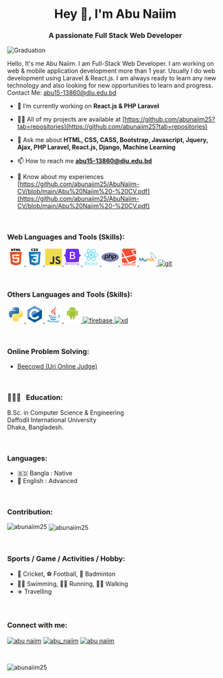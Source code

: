 <h1 align="center">Hey 👋, I'm Abu Naiim</h1>
<h3 align="center">A passionate Full Stack Web Developer</h3>

![Graduation](https://github.com/abunaiim25/abunaiim25/assets/75266387/1c1f076a-46d5-477d-9bc2-908716f94880)

Hello, It's me Abu Naiim. I am Full-Stack Web Developer. I am working on web & mobile application development more than 1 year. Usually I do web development using Laravel & React.js. I am always ready to learn any new technology and also looking for new opportunities to learn and progress.
Contact Me:  abu15-13860@diu.edu.bd



- 🔭 I’m currently working on **React.js & PHP Laravel**

- 👨‍💻 All of my projects are available at [https://github.com/abunaiim25?tab=repositories](https://github.com/abunaiim25?tab=repositories)

- 💬 Ask me about **HTML, CSS, CASS, Bootstrap, Javascript, Jquery, Ajax, PHP Laravel, React.js, Django, Machine Learning**

- 📫 How to reach me **abu15-13860@diu.edu.bd**

- 📄 Know about my experiences [https://github.com/abunaiim25/AbuNaiim-CV/blob/main/Abu%20Naiim%20-%20CV.pdf](https://github.com/abunaiim25/AbuNaiim-CV/blob/main/Abu%20Naiim%20-%20CV.pdf)

<br/>

<h3 align="left">Web Languages and Tools (Skills):</h3>
<p align="left"> 
   <a href="https://www.w3.org/html/" target="_blank" rel="noreferrer"> <img src="https://raw.githubusercontent.com/devicons/devicon/master/icons/html5/html5-original-wordmark.svg" alt="html5" width="40" height="40"/> </a> 
   </a> <a href="https://www.w3schools.com/css/" target="_blank" rel="noreferrer"> <img src="https://raw.githubusercontent.com/devicons/devicon/master/icons/css3/css3-original-wordmark.svg" alt="css3" width="40" height="40"/> </a> 
   <a href="https://developer.mozilla.org/en-US/docs/Web/JavaScript" target="_blank" rel="noreferrer"> <img src="https://raw.githubusercontent.com/devicons/devicon/master/icons/javascript/javascript-original.svg" alt="javascript" width="40" height="40"/> </a>
   <a href="https://getbootstrap.com" target="_blank" rel="noreferrer"> <img src="https://raw.githubusercontent.com/devicons/devicon/master/icons/bootstrap/bootstrap-plain-wordmark.svg" alt="bootstrap" width="40" height="40"/> 
      <a href="https://reactjs.org/" target="_blank" rel="noreferrer"> <img src="https://raw.githubusercontent.com/devicons/devicon/master/icons/react/react-original-wordmark.svg" alt="react" width="40" height="40"/> </a>
         <a href="https://www.php.net" target="_blank" rel="noreferrer"> <img src="https://raw.githubusercontent.com/devicons/devicon/master/icons/php/php-original.svg" alt="php" width="40" height="40"/> </a> 
      <a href="https://laravel.com/" target="_blank" rel="noreferrer"> <img src="https://raw.githubusercontent.com/devicons/devicon/master/icons/laravel/laravel-plain-wordmark.svg" alt="laravel" width="40" height="40"/> </a> 
   <a href="https://www.mysql.com/" target="_blank" rel="noreferrer"> <img src="https://raw.githubusercontent.com/devicons/devicon/master/icons/mysql/mysql-original-wordmark.svg" alt="mysql" width="40" height="40"/> </a>
   <a href="https://git-scm.com/" target="_blank" rel="noreferrer"> <img src="https://www.vectorlogo.zone/logos/git-scm/git-scm-icon.svg" alt="git" width="40" height="40"/> </a>
    </p>
  
<br/>


<h3 align="left">Others Languages and Tools (Skills):</h3>
<p align="left">
      <a href="https://www.python.org" target="_blank" rel="noreferrer"> <img src="https://raw.githubusercontent.com/devicons/devicon/master/icons/python/python-original.svg" alt="python" width="40" height="40"/> </a> 
      <a href="https://www.cprogramming.com/" target="_blank" rel="noreferrer"> <img src="https://raw.githubusercontent.com/devicons/devicon/master/icons/c/c-original.svg" alt="c" width="40" height="40"/> 
         <a href="https://www.java.com" target="_blank" rel="noreferrer"> <img src="https://raw.githubusercontent.com/devicons/devicon/master/icons/java/java-original.svg" alt="java" width="40" height="40"/> </a>
   <a href="https://developer.android.com" target="_blank" rel="noreferrer"> <img src="https://raw.githubusercontent.com/devicons/devicon/master/icons/android/android-original-wordmark.svg" alt="android" width="40" height="40"/> </a>  
      <a href="https://firebase.google.com/" target="_blank" rel="noreferrer"> <img src="https://www.vectorlogo.zone/logos/firebase/firebase-icon.svg" alt="firebase" width="40" height="40"/> </a> 
       </a>
   <a href="https://www.adobe.com/products/xd.html" target="_blank" rel="noreferrer"> <img src="https://cdn.worldvectorlogo.com/logos/adobe-xd.svg" alt="xd" width="40" height="40"/> </a> 
</p>

<br/>

### Online Problem Solving:
- <a href="https://www.beecrowd.com.br/judge/en/profile/459105" target="_blank" >Beecowd (Uri Online Judge) </a>
<br/>


### 👨🏻‍🎓 &nbsp; Education:

   B.Sc. in Computer Science & Engineering  
   Daffodil International University  
   Dhaka, Bangladesh.

 <br />

### Languages:

- 🇧🇩 Bangla : Native
- 🏴󠁧󠁢󠁥󠁮󠁧󠁿 English : Advanced
 
<br/>

### Contribution:

<p><img align="left" src="https://github-readme-stats.vercel.app/api/top-langs?username=abunaiim25&show_icons=true&locale=en&layout=compact" alt="abunaiim25" /></p>

<p>&nbsp;<img align="center" src="https://github-readme-stats.vercel.app/api?username=abunaiim25&show_icons=true&locale=en" alt="abunaiim25" /></p>





<br/>


### Sports / Game / Activities / Hobby:

- 🏏 Cricket, ⚽ Football, 🏸 Badminton
- 🏊‍♂️ Swimming, 🏃‍♂️ Running, 🚶‍♂️ Walking
- ✈️ Travelling

<br />


<h3 align="left">Connect with me:</h3>
<p align="left">
<a href="https://www.facebook.com/profile.php?id=100010098828694" target="blank"><img align="center" src="https://raw.githubusercontent.com/rahuldkjain/github-profile-readme-generator/master/src/images/icons/Social/facebook.svg" alt="abu naiim" height="30" width="40" /></a>
<a href="https://instagram.com/abu_naiim" target="blank"><img align="center" src="https://raw.githubusercontent.com/rahuldkjain/github-profile-readme-generator/master/src/images/icons/Social/instagram.svg" alt="abu_naiim" height="30" width="40" /></a>
<a href="https://www.linkedin.com/in/abu-naiim-516949210/" target="blank"><img align="center" src="https://raw.githubusercontent.com/rahuldkjain/github-profile-readme-generator/master/src/images/icons/Social/linked-in-alt.svg" alt="abu naiim" height="30" width="40" /></a>
</p>

<br/>

<p align="left"> <img src="https://komarev.com/ghpvc/?username=abunaiim25&label=Profile%20views&color=0e75b6&style=flat" alt="abunaiim25" /> </p> 
